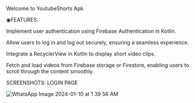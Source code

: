 Welcome to YoutubeShorts Apk

◉FEATURES:

Implement user authentication using Firebase Authentication in Kotlin.

Allow users to log in and log out securely, ensuring a seamless experience.

Integrate a RecyclerView in Kotlin to display short video clips.

Fetch and load videos from Firebase storage or Firestore, enabling users to scroll through the content smoothly.

SCREENSHOTS:
LOGIN PAGE 

![WhatsApp Image 2024-01-10 at 1 39 56 AM](https://github.com/Akshaykomar890/YoutubeShorts_Apk/assets/146421342/fb67ec97-f9be-4e1b-846f-d9dad86a26dd)
